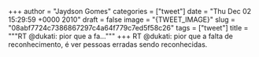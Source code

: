 
+++
author = "Jaydson Gomes"
categories = ["tweet"]
date = "Thu Dec 02 15:29:59 +0000 2010"
draft = false
image = "{TWEET_IMAGE}"
slug = "08abf7724c7386867297c4a64f779c7ed5f58c26"
tags = ["tweet"]
title = """RT @dukati: pior que a fa..."""
+++
RT @dukati: pior que a falta de reconhecimento, é ver pessoas erradas sendo reconhecidas.
